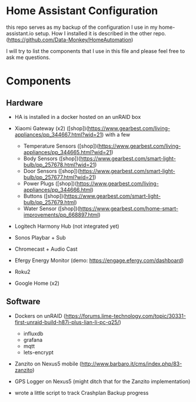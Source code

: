 # Home Assistant Configuration

this repo serves as my backup of the configuration I use in my home-assistant.io setup.
How I installed it is described in the other repo.
(https://github.com/Data-Monkey/HomeAutomation)

I will try to list the components that I use in this file and please feel free to ask me questions.

<h1>Components</h1>


<h2> Hardware </h2>

- HA is installed in a docker hosted on an unRAID box

- Xiaomi Gateway (x2)             ([shop])(https://www.gearbest.com/living-appliances/pp_344667.html?wid=21)
  with a few
  - Temperature Sensors           ([shop])(https://www.gearbest.com/living-appliances/pp_344665.html?wid=21)
  - Body Sensors                  ([shop])(https://www.gearbest.com/smart-light-bulb/pp_257678.html?wid=21)
  - Door Sensors                  ([shop])(https://www.gearbest.com/smart-light-bulb/pp_257677.html?wid=21)
  - Power Plugs                   ([shop])(https://www.gearbest.com/living-appliances/pp_344666.html)
  - Buttons                       ([shop])(https://www.gearbest.com/smart-light-bulb/pp_257679.html)
  - Water Sensor                  ([shop])(https://www.gearbest.com/home-smart-improvements/pp_668897.html)

- Logitech Harmony Hub (not integrated yet)

- Sonos Playbar + Sub

- Chromecast + Audio Cast

- Efergy Energy Monitor           (demo: https://engage.efergy.com/dashboard)

- Roku2  

- Google Home (x2) 

<h2> Software </h2>

- Dockers on unRAID (https://forums.lime-technology.com/topic/30331-first-unraid-build-h87i-plus-lian-li-pc-q25/)
  - influxdb 
  - grafana
  - mqtt
  - lets-encrypt

- Zanzito on Nexus5 mobile (http://www.barbaro.it/cms/index.php/83-zanzito)

- GPS Logger on Nexus5  (might ditch that for the Zanzito implementation)

- wrote a little script to track Crashplan Backup progress


